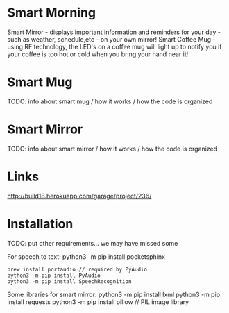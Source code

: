 # Smart Morning
Smart Mirror - displays important information and reminders for your day - such as weather, schedule,etc - on your own mirror! Smart Coffee Mug - using RF technology, the LED's on a coffee mug will light up to notify you if your coffee is too hot or cold when you bring your hand near it!

# Smart Mug

TODO: info about smart mug / how it works / how the code is organized

# Smart Mirror

TODO: info about smart mirror / how it works / how the code is organized

# Links
http://build18.herokuapp.com/garage/project/236/

# Installation

TODO: put other requirements... we may have missed some


For speech to text:
    python3 -m pip install pocketsphinx

    brew install portaudio // required by PyAudio
    python3 -m pip install PyAudio
    python3 -m pip install SpeechRecognition

Some libraries for smart mirror:
    python3 -m pip install lxml
    python3 -m pip install requests
    python3 -m pip install pillow       // PIL image library